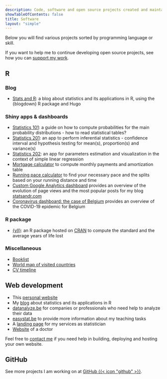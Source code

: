 ```yaml
---
description: Code, software and open source projects created and maintained by Antoine Soetewey
showTableOfContents: false
title: Software
layout: "simple"
---
```


Below you will find various projects sorted by programming language or skill.

If you want to help me to continue developing open source projects, see how you can [support my work](https://statsandr.com/support/).

## R

### Blog

- [Stats and R](https://statsandr.com/): a blog about statistics and its applications in R, using the {blogdown} R package and Hugo

### Shiny apps & dashboards

<ul>
    <li><a href="https://antoinesoetewey.shinyapps.io/statistics-101/">Statistics 101</a>: a guide on how to compute probabilities for the main probability distributions - how to read statistical tables?</li>
    <li><a href="https://antoinesoetewey.shinyapps.io/statistics-201/">Statistics 201</a>: an app to perform inferential statistics - confidence interval and hypothesis testing for mean(s), proportion(s) and variance(s)</li>
    <li><a href="https://antoinesoetewey.shinyapps.io/statistics-202/">Statistics 202</a>: an app for parameters estimation and visualization in the context of simple linear regression</li>
    <!--<li><a href="https://antoinesoetewey.shinyapps.io/optimal-asset-allocation/">A practical guide on asset allocation</a>, based on the book <i>A Random Walk Down Wall Street</i> by Burton G. Malkiel</li>-->
    <li><a href="https://antoinesoetewey.shinyapps.io/mortgage-calculator/">Mortgage calculator</a> to compute monthly payments and amortization table</li>
    <li><a href="https://antoinesoetewey.shinyapps.io/running-pace-calculator/">Running pace calculator</a> to find your necessary pace and the splits based on your running distance and time</li>
    <li><a href="/files/google-analytics-dashboard">Custom Google Analytics dashboard</a> provides an overview of the evolution of page views and the most popular posts for my blog <a href="https://statsandr.com/">statsandr.com</a></li>
    <li><a href="/files/coronavirus-dashboard.html">Coronavirus dashboard: the case of Belgium</a> provides an overview of the COVID-19 epidemic for Belgium</li>
    <!--<li><a href="https://antoinesoetewey.shinyapps.io/word-cloud/">Word cloud</a> as part of text mining analysis</li>-->
    <!--<li><a href="https://antoinesoetewey.shinyapps.io/correlogram/">Correlogram</a>: example of a correlations matrix to highlight the most correlated variables of a dataset</li>-->
</ul>

### R package

- [{yll}](/files/years-of-life-lost-yll.pdf): an R package hosted on <a href="https://CRAN.R-project.org/package=yll" target="_blank" rel="noopener">CRAN</a> to compute the standard and the average years of life lost

### Miscellaneous

- [Booklist](/files/booklist.html)
- [World map of visited countries](/files/visited-places.html)
- [CV timeline](/files/CV_timeline_antoinesoetewey.html)

## Web development

<ul>
  <li>This <a href="/">personal website</a></li>
  <li>My <a href="https://statsandr.com/">blog</a> about statistics and its applications in R</li>
  <li><a href="https://datanalyze.be/">datanalyze.be</a> for companies or professionals who need help to analyze their data</li>
  <li><a href="https://easystat.be/">easystat.be</a> to provide more information about my teaching tasks</li>
  <li>A <a href="https://statistix.be/" target="_blank" rel="noopener">landing page</a> for my services as statistician</li>
  <li><a href="https://docteurelsavancaster.com/" target="_blank" rel="noopener">Website</a> of a doctor</li>
</ul>

Feel free to [contact me](/contact/) if you need help in building, deploying and hosting your own website.

## GitHub

See more projects I am working on at <a href="https://github.com/AntoineSoetewey" target="_blank" rel="noopener">GitHub {{< icon "github" >}}</a>.
